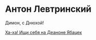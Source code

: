 # Антон Левтринский

Димон, с Днюхой!

[Ха-ха! Ищи себя на Деаноне Ябацек](levtrmedia.github.io/dimon/ "Переходи на сайт")
